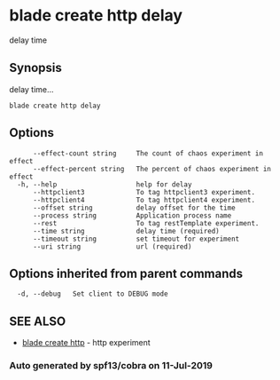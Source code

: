 # blade create http delay

delay time

## Synopsis

delay time...

```text
blade create http delay
```

## Options

```text
      --effect-count string     The count of chaos experiment in effect
      --effect-percent string   The percent of chaos experiment in effect
  -h, --help                    help for delay
      --httpclient3             To tag httpclient3 experiment.
      --httpclient4             To tag httpclient4 experiment.
      --offset string           delay offset for the time
      --process string          Application process name
      --rest                    To tag restTemplate experiment.
      --time string             delay time (required)
      --timeout string          set timeout for experiment
      --uri string              url (required)
```

## Options inherited from parent commands

```text
  -d, --debug   Set client to DEBUG mode
```

## SEE ALSO

* [blade create http](blade_create_http.md)     - http experiment

### Auto generated by spf13/cobra on 11-Jul-2019

